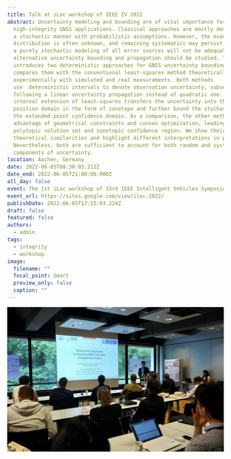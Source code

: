 ```yaml
---
title: Talk at iLoc workshop of IEEE IV 2022
abstract: Uncertainty modeling and bounding are of vital importance for
  high-integrity GNSS applications. Classical approaches are mostly developed in
  a stochastic manner with probabilistic assumptions. However, the exact error
  distribution is often unknown, and remaining systematics may persist, so that
  a purely stochastic modeling of all error sources will not be adequate, and
  alternative uncertainty bounding and propagation should be studied. This paper
  introduces two deterministic approaches for GNSS uncertainty bounding and
  compares them with the conventional least-squares method theoretically and
  experimentally with simulated and real measurements. Both methods
  use  deterministic intervals to denote observation uncertainty, subsequently
  following a linear uncertainty propagation instead of quadratic one. The
  interval extension of least-squares transfers the uncertainty into the
  position domain in the form of zonotope and further bound the stochasticity by
  the extended point confidence domain. As a comparison, the other method takes
  advantage of geometrical constraints and convex optimization, leading to a
  polytopic solution set and zonotopic confidence region. We show their
  theoretical similarities and highlight different interpretations in practice.
  Nevertheless, both are sufficient to account for both random and systematic
  components of uncertainty.
location: Aachen, Germany
date: 2022-06-05T08:30:03.212Z
date_end: 2022-06-05T21:00:00.000Z
all_day: false
event: The 1st iLoc workshop of 33rd IEEE Intelligent Vehicles Symposium
event_url: https://sites.google.com/view/iloc-2022/
publishDate: 2022-06-05T17:15:03.224Z
draft: false
featured: false
authors:
  - admin
tags:
  - integrity
  - workshop
image:
  filename: ""
  focal_point: Smart
  preview_only: false
  caption: ""
---
```



![Presentation at iLoc](img_9432.jpg)